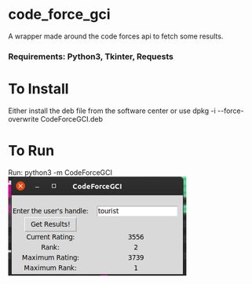 # code_force_gci
A wrapper made around the code forces api to fetch some results. 
<h3>Requirements: Python3, Tkinter, Requests</h3>
<h1>To Install</h1>
<p>Either install the deb file from the software center or use dpkg -i --force-overwrite CodeForceGCI.deb</p>
<h1>To Run </h1>
Run: python3 -m CodeForceGCI 

<img src="ss.png" />

